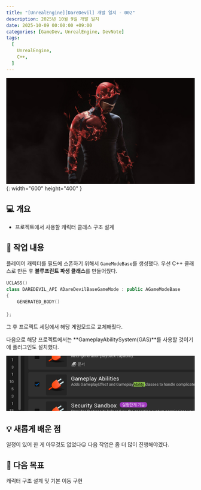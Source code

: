 ```yaml
---
title: "[UnrealEngine][DareDevil] 개발 일지 - 002"
description: 2025년 10월 9일 개발 일지
date: 2025-10-09 00:00:00 +09:00
categories: [GameDev, UnrealEngine, DevNote]
tags:
  [
    UnrealEngine,
    C++,
  ]
---
```


![](/assets/img/post/Daredevil/Daredevil.png){: width="600" height="400" }

## 💻 개요

- 프로젝트에서 사용할 캐릭터 클래스 구조 설계

## 🤔 작업 내용

플레이어 캐릭터를 필드에 스폰하기 위해서 `GameModeBase`를 생성했다. 우선 C++ 클래스로 만든 후 **블루프린트 파생 클래스**를 만들어줬다.

```c++
UCLASS()
class DAREDEVIL_API ADareDevilBaseGameMode : public AGameModeBase
{
	GENERATED_BODY()
	
};
```

그 후 프로젝트 세팅에서 해당 게임모드로 교체해줬다.

다음으로 해당 프로젝트에서는 **GameplayAbilitySystem(GAS)**를 사용할 것이기에 플러그인도 설치했다.

![](/assets/img/post/Daredevil/CharacterSettings/install-gameplay-ability.png)

## 💡 새롭게 배운 점

일정이 있어 한 게 아무것도 없었다😑 다음 작업은 좀 더 많이 진행해야겠다.

## 🚀 다음 목표

캐릭터 구조 설계 및 기본 이동 구현